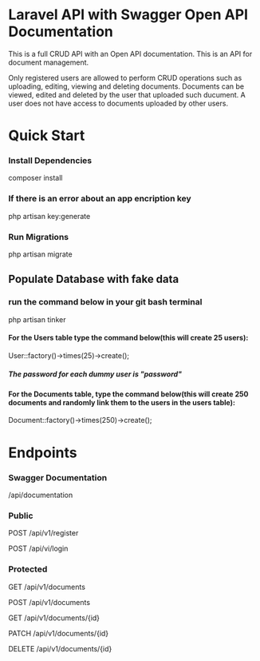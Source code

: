 # Laravel API with Swagger Open API Documentation
This is a full CRUD API with an Open API documentation. This is an API for document management.

Only registered users are allowed to perform CRUD operations such as uploading, editing, viewing and deleting documents.
Documents can be viewed, edited and deleted by the user that uploaded such ducument. A user does not have access to documents uploaded by other users.

# Quick Start
### Install Dependencies
composer install

### If there is an error about an app encription key
php artisan key:generate

### Run Migrations
php artisan migrate

## Populate Database with fake data
### run the command below in your git bash terminal
php artisan tinker
#### For the Users table type the command below(this will create 25 users):
User::factory()->times(25)->create();
##### The password for each dummy user is "password"

#### For the Documents table, type the command below(this will create 250 documents and randomly link them to the users in the users table):
Document::factory()->times(250)->create();

# Endpoints
### Swagger Documentation
/api/documentation

### Public
POST  /api/v1/register

POST  /api/vi/login

### Protected
GET /api/v1/documents

POST /api/v1/documents

GET /api/v1/documents/{id}

PATCH /api/v1/documents/{id}

DELETE /api/v1/documents/{id}
